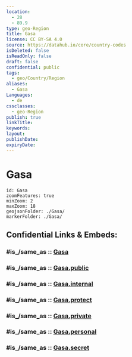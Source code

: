 ```yaml
---
location:
  - 28
  - 89.9
type: geo-Region
title: Gasa
license: CC BY-SA 4.0
source: https://datahub.io/core/country-codes
isDeleted: false
isReadOnly: false
draft: false
confidential: public
tags:
  - geo/Country/Region
aliases:
  - Gasa
Languages:
  - de
cssclasses:
  - geo-Region
publish: true
linkTitle:
keywords:
layout:
publishDate:
expiryDate:
---
```


# Gasa

```leaflet
id: Gasa
zoomFeatures: true 
minZoom: 2 
maxZoom: 18
geojsonFolder: ./Gasa/
markerFolder: ./Gasa/
```


## Confidential Links & Embeds: 

### #is_/same_as :: [Gasa](/_Standards/Earth/Continent/Asia/Asia~South/Bhutan/Districts~Bhutan/Gasa.md) 

### #is_/same_as :: [Gasa.public](/_public/Earth/Continent/Asia/Asia~South/Bhutan/Districts~Bhutan/Gasa.public.md) 

### #is_/same_as :: [Gasa.internal](/_internal/Earth/Continent/Asia/Asia~South/Bhutan/Districts~Bhutan/Gasa.internal.md) 

### #is_/same_as :: [Gasa.protect](/_protect/Earth/Continent/Asia/Asia~South/Bhutan/Districts~Bhutan/Gasa.protect.md) 

### #is_/same_as :: [Gasa.private](/_private/Earth/Continent/Asia/Asia~South/Bhutan/Districts~Bhutan/Gasa.private.md) 

### #is_/same_as :: [Gasa.personal](/_personal/Earth/Continent/Asia/Asia~South/Bhutan/Districts~Bhutan/Gasa.personal.md) 

### #is_/same_as :: [Gasa.secret](/_secret/Earth/Continent/Asia/Asia~South/Bhutan/Districts~Bhutan/Gasa.secret.md)


